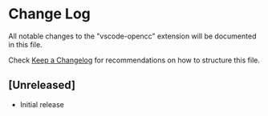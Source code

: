 # Change Log

All notable changes to the "vscode-opencc" extension will be documented in this file.

Check [Keep a Changelog](http://keepachangelog.com/) for recommendations on how to structure this file.

## [Unreleased]

- Initial release
